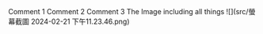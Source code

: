 Comment 1
Comment 2
Comment 3
The Image including all things
![](src/螢幕截圖 2024-02-21 下午11.23.46.png)
